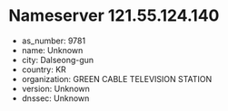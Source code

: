 # Nameserver 121.55.124.140

* as_number: 9781
* name: Unknown
* city: Dalseong-gun
* country: KR
* organization: GREEN CABLE TELEVISION STATION
* version: Unknown
* dnssec: Unknown
